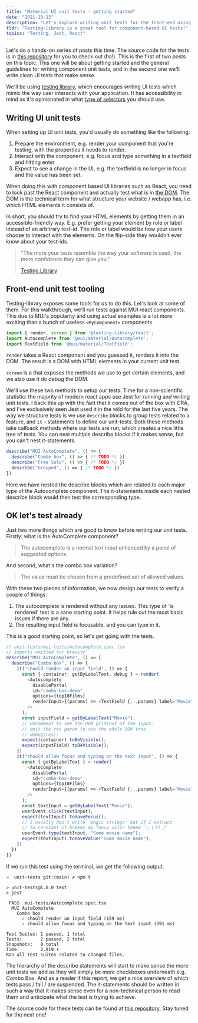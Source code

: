 ```yaml
---
title: "Material UI unit tests - getting started"
date: "2021-10-13"
description: "Let's explore writing unit tests for the front-end using MUI, React and Testing Library"
tldr: "Testing-library is a great tool for component-based UI tests!"
topics: "Testing, Jest, React"
---
```


Let's do a hands-on series of posts this time. The source code for the tests is in [this repository](https://github.com/MTjody/unit-tests) for you to check out (ha!). This is the first of two posts on this topic. This one will be about getting started and the general guidelines for writing component unit tests, and in the second one we'll write clean UI tests that make sense.

We'll be using [testing library](https://testing-library.com/), which encourages writing UI tests which mimic the way user interacts with your application. It has accessibility in mind as it's opinionated in what [type of selectors](https://testing-library.com/docs/queries/about#priority) you should use.

## Writing UI unit tests

When setting up UI unit tests, you'd usually do something like the following:

1. Prepare the environment, e.g. render your component that you're testing, with the properties it needs to render.
2. Interact with the component, e.g. focus and type something in a textfield and hitting enter
3. Expect to see a change in the UI, e.g. the textfield is no longer in focus and the value has been set.

When doing this with component based UI libraries such as React, you need to look past the React component and actually test what is in [the DOM](https://en.wikipedia.org/wiki/Document_Object_Model). The DOM is the technical term for what structure your website / webapp has, i.e. which HTML elements it consists of.

In short, you should try to find your HTML elements by getting them in an accessible-friendly way. E.g. prefer getting your element by role or label instead of an arbitrary test-id. The role or label would be how your users choose to interact with the elements. On the flip-side they wouldn't ever know about your test-ids.

> "The more your tests resemble the way your software is used, the more confidence they can give you."
> 
> [Testing Library](https://testing-library.com/)

## Front-end unit test tooling

Testing-library exposes some tools for us to do this. Let's look at some of them. For this walkthrough, we'll run tests against MUI react components. This due to MUI's popularity and using actual examples is a lot more exciting than a bunch of useless `<MyComponent>` components.

```JavaScript
import { render, screen } from '@testing-library/react';
import Autocomplete from '@mui/material/Autocomplete';
import TextField from '@mui/material/TextField';
```

`render` takes a React component and you guessed it, renders it into the DOM. The result is a DOM with HTML elements in your current unit test.

`screen` is a that exposes the methods we use to get certain elements, and we also use it do debug the DOM.

We'll use these two methods to setup our tests. Time for a non-scientific statistic: the majority of modern react apps use Jest for running and writing unit tests. I back this up with the fact that it comes out of the box with CRA, and I've exclusively seen Jest used it in the wild for the last five years. The way we structure tests is we use `describe` blocks to group tests related to a feature, and `it` - statements to define our unit-tests. Both these methods take callback methods where our tests are run, which creates a nice little tree of tests. You can nest multiple describe blocks if it makes sense, but you can't nest it-statements. 

```JavaScript
describe("MUI AutoComplete", () => {
  describe("Combo box", () => { /* TODO */ })
  describe("Free Solo", () => { /* TODO */ })
  describe("Grouped", () => { /* TODO */ })
})
```

Here we have nested the describe blocks which are related to each major type of the Autocomplete component. The it-statements inside each nested describe block would then test the corresponding type.

## OK let's test already

Just two more things which are good to know before writing our unit tests. Firstly: what is the AutoComplete component?

> The autocomplete is a normal text input enhanced by a panel of suggested options.
> 

And second, what's the combo box variation?

> The value must be chosen from a predefined set of allowed values.
> 

With these two pieces of information, we now design our tests to verify a couple of things:

1. The autocomplete is rendered without any issues. This type of 'is rendered' test is a sane starting point. It helps rule out the most basic issues if there are any.
2. The resulting input field is focusable, and you can type in it.

This is a good starting point, so let's get going with the tests.

```JavaScript
// unit-tests/mui-tests/Autocomplete.spec.tsx
// imports omitted for brevity
describe("MUI AutoComplete", () => {
  describe("Combo box", () => {
    it("should render an input field", () => {
      const { container, getByLabelText, debug } = render(
        <Autocomplete
          disablePortal
          id="combo-box-demo"
          options={top10Films}
          renderInput={(params) => <TextField {...params} label="Movie" />}
        />
      );
      const inputField = getByLabelText("Movie");
      // Uncomment to see the DOM printout of the input.
      // omit the res param to see the whole DOM tree.
      // debug(res);
      expect(container).toBeVisible();
      expect(inputField).toBeVisible();
    })
    it("should allow focus and typing on the text input", () => {
      const { getByLabelText } = render(
        <Autocomplete
          disablePortal
          id="combo-box-demo"
          options={top10Films}
          renderInput={(params) => <TextField {...params} label="Movie" />}
        />
      );
      const textInput = getByLabelText("Movie");
      userEvent.click(textInput);
      expect(textInput).toHaveFocus();
      // I usually don't write 'magic strings' but if I extract
      // to constant it breaks my fancy color theme ¯\_(ツ)_/¯
      userEvent.type(textInput, "Some movie name");
      expect(textInput).toHaveValue("Some movie name");
    })
  })
})
```

If we run this test using the terminal, we get the following output.

```terminal
➜  unit-tests git:(main) ✗ npm t           

> unit-tests@1.0.0 test
> jest

 PASS  mui-tests/Autocomplete.spec.tsx
  MUI AutoComplete
    Combo box
      ✓ should render an input field (159 ms)
      ✓ should allow focus and typing on the text input (391 ms)

Test Suites: 1 passed, 1 total
Tests:       2 passed, 2 total
Snapshots:   0 total
Time:        2.919 s
Ran all test suites related to changed files.
```

The hierarchy of the describe statements will start to make sense the more unit tests we add as they will simply be more checkboxes underneath e.g. Combo Box. And as a reader if this report, we get a nice overview of which tests pass / fail / are suspended. The it-statements should be written in such a way that it makes sense even for a non-technical person to read them and anticipate what the test is trying to achieve.

The source code for these tests can be found at [this repository](https://github.com/MTjody/unit-tests). Stay tuned for the next one!
